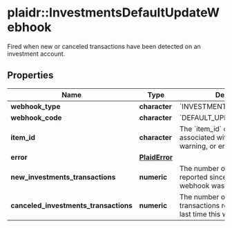 # plaidr::InvestmentsDefaultUpdateWebhook

Fired when new or canceled transactions have been detected on an investment account.

## Properties
Name | Type | Description | Notes
------------ | ------------- | ------------- | -------------
**webhook_type** | **character** | &#x60;INVESTMENTS_TRANSACTIONS&#x60; | 
**webhook_code** | **character** | &#x60;DEFAULT_UPDATE&#x60; | 
**item_id** | **character** | The &#x60;item_id&#x60; of the Item associated with this webhook, warning, or error | 
**error** | [**PlaidError**](PlaidError.md) |  | [optional] 
**new_investments_transactions** | **numeric** | The number of new transactions reported since the last time this webhook was fired. | 
**canceled_investments_transactions** | **numeric** | The number of canceled transactions reported since the last time this webhook was fired. | 


